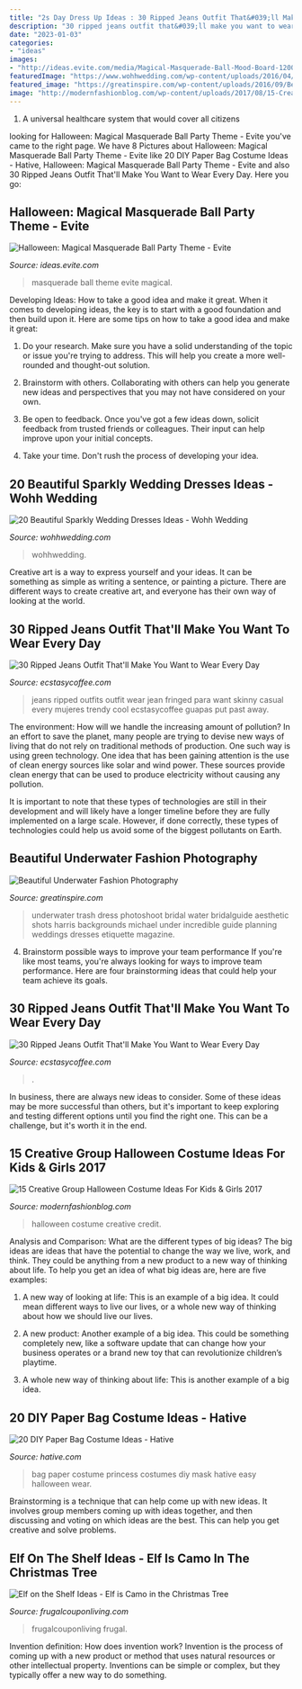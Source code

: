 ```yaml
---
title: "2s Day Dress Up Ideas : 30 Ripped Jeans Outfit That&#039;ll Make You Want To Wear Every Day"
description: "30 ripped jeans outfit that&#039;ll make you want to wear every day"
date: "2023-01-03"
categories:
- "ideas"
images:
- "http://ideas.evite.com/media/Magical-Masquerade-Ball-Mood-Board-1200.jpg"
featuredImage: "https://www.wohhwedding.com/wp-content/uploads/2016/04/Sparkly-Princess-Wedding-Dresses.jpg"
featured_image: "https://greatinspire.com/wp-content/uploads/2016/09/Beautiful-Underwater-Fashion-Photography-6.jpg"
image: "http://modernfashionblog.com/wp-content/uploads/2017/08/15-Creative-Group-Halloween-Costume-Ideas-For-Kids-Girls-2017-11.jpg"
---
```



1. A universal healthcare system that would cover all citizens

	

		
looking for Halloween: Magical Masquerade Ball Party Theme - Evite you've came to the right page. We have 8 Pictures about Halloween: Magical Masquerade Ball Party Theme - Evite like 20 DIY Paper Bag Costume Ideas - Hative, Halloween: Magical Masquerade Ball Party Theme - Evite and also 30 Ripped Jeans Outfit That&#039;ll Make You Want to Wear Every Day. Here you go:
		
    
## Halloween: Magical Masquerade Ball Party Theme - Evite

<img loading=lazy src="http://ideas.evite.com/media/Magical-Masquerade-Ball-Mood-Board-1200.jpg" onerror="this.onerror=null;this.src='https://tse4.mm.bing.net/th?id=OIP.CxP8P_dgeqnCnN8mG0nl6AHaE8&amp;pid=15.1';" alt="Halloween: Magical Masquerade Ball Party Theme - Evite">

_Source: ideas.evite.com_

>masquerade ball theme evite magical. 

	

Developing Ideas: How to take a good idea and make it great.
When it comes to developing ideas, the key is to start with a good foundation and then build upon it. Here are some tips on how to take a good idea and make it great:
1. Do your research. Make sure you have a solid understanding of the topic or issue you're trying to address. This will help you create a more well-rounded and thought-out solution.

2. Brainstorm with others. Collaborating with others can help you generate new ideas and perspectives that you may not have considered on your own.

3. Be open to feedback. Once you've got a few ideas down, solicit feedback from trusted friends or colleagues. Their input can help improve upon your initial concepts.

4. Take your time. Don't rush the process of developing your idea.

    
## 20 Beautiful Sparkly Wedding Dresses Ideas - Wohh Wedding

<img loading=lazy src="https://www.wohhwedding.com/wp-content/uploads/2016/04/Sparkly-Princess-Wedding-Dresses.jpg" onerror="this.onerror=null;this.src='https://tse2.mm.bing.net/th?id=OIP.U1_gOWFzaYiVqNYXeYBhbQHaK8&amp;pid=15.1';" alt="20 Beautiful Sparkly Wedding Dresses Ideas - Wohh Wedding">

_Source: wohhwedding.com_

>wohhwedding. 

	

Creative art is a way to express yourself and your ideas. It can be something as simple as writing a sentence, or painting a picture. There are different ways to create creative art, and everyone has their own way of looking at the world.

    
## 30 Ripped Jeans Outfit That&#039;ll Make You Want To Wear Every Day

<img loading=lazy src="https://i1.wp.com/www.ecstasycoffee.com/wp-content/uploads/2016/09/Outfits-with-Ripped-Jeans-2.jpg" onerror="this.onerror=null;this.src='https://tse1.mm.bing.net/th?id=OIP.H4_UFqeMR8nCanra5IfqwQHaLS&amp;pid=15.1';" alt="30 Ripped Jeans Outfit That&#039;ll Make You Want to Wear Every Day">

_Source: ecstasycoffee.com_

>jeans ripped outfits outfit wear jean fringed para want skinny casual every mujeres trendy cool ecstasycoffee guapas put past away. 

	

The environment: How will we handle the increasing amount of pollution?
In an effort to save the planet, many people are trying to devise new ways of living that do not rely on traditional methods of production. One such way is using green technology. 
One idea that has been gaining attention is the use of clean energy sources like solar and wind power. These sources provide clean energy that can be used to produce electricity without causing any pollution. 

It is important to note that these types of technologies are still in their development and will likely have a longer timeline before they are fully implemented on a large scale. However, if done correctly, these types of technologies could help us avoid some of the biggest pollutants on Earth.

    
## Beautiful Underwater Fashion Photography

<img loading=lazy src="https://greatinspire.com/wp-content/uploads/2016/09/Beautiful-Underwater-Fashion-Photography-6.jpg" onerror="this.onerror=null;this.src='https://tse2.mm.bing.net/th?id=OIP.vfwjpH2jjXZosX4vSnh1qAHaLH&amp;pid=15.1';" alt="Beautiful Underwater Fashion Photography">

_Source: greatinspire.com_

>underwater trash dress photoshoot bridal water bridalguide aesthetic shots harris backgrounds michael under incredible guide planning weddings dresses etiquette magazine. 

	

4. Brainstorm possible ways to improve your team performance
If you're like most teams, you're always looking for ways to improve team performance. Here are four brainstorming ideas that could help your team achieve its goals.

    
## 30 Ripped Jeans Outfit That&#039;ll Make You Want To Wear Every Day

<img loading=lazy src="https://www.ecstasycoffee.com/wp-content/uploads/2016/09/Ripped-Jeans-And-Boyfriend-Shirt.jpg" onerror="this.onerror=null;this.src='https://tse4.mm.bing.net/th?id=OIP.xHiuEVybk0-j7L9ocMmJKwHaLH&amp;pid=15.1';" alt="30 Ripped Jeans Outfit That&#039;ll Make You Want to Wear Every Day">

_Source: ecstasycoffee.com_

>. 

	

In business, there are always new ideas to consider. Some of these ideas may be more successful than others, but it's important to keep exploring and testing different options until you find the right one. This can be a challenge, but it's worth it in the end.

    
## 15 Creative Group Halloween Costume Ideas For Kids &amp; Girls 2017

<img loading=lazy src="http://modernfashionblog.com/wp-content/uploads/2017/08/15-Creative-Group-Halloween-Costume-Ideas-For-Kids-Girls-2017-11.jpg" onerror="this.onerror=null;this.src='https://tse1.mm.bing.net/th?id=OIP.f2iW82ir4PQGeB6jcZ8-eAAAAA&amp;pid=15.1';" alt="15 Creative Group Halloween Costume Ideas For Kids &amp; Girls 2017">

_Source: modernfashionblog.com_

>halloween costume creative credit. 

	

Analysis and Comparison: What are the different types of big ideas?
The big ideas are ideas that have the potential to change the way we live, work, and think. They could be anything from a new product to a new way of thinking about life. To help you get an idea of what big ideas are, here are five examples:
1. A new way of looking at life: This is an example of a big idea. It could mean different ways to live our lives, or a whole new way of thinking about how we should live our lives.

2. A new product: Another example of a big idea. This could be something completely new, like a software update that can change how your business operates or a brand new toy that can revolutionize children’s playtime.

3. A whole new way of thinking about life: This is another example of a big idea.

    
## 20 DIY Paper Bag Costume Ideas - Hative

<img loading=lazy src="https://hative.com/wp-content/uploads/2014/10/paper-bag-costume-ideas/19-paper-bag-princess.jpg" onerror="this.onerror=null;this.src='https://tse1.mm.bing.net/th?id=OIP.TOSh5LS-WSq5fPjx4NZtuAHaJ4&amp;pid=15.1';" alt="20 DIY Paper Bag Costume Ideas - Hative">

_Source: hative.com_

>bag paper costume princess costumes diy mask hative easy halloween wear. 

	

Brainstorming is a technique that can help come up with new ideas. It involves group members coming up with ideas together, and then discussing and voting on which ideas are the best. This can help you get creative and solve problems.

    
## Elf On The Shelf Ideas - Elf Is Camo In The Christmas Tree

<img loading=lazy src="https://www.frugalcouponliving.com/wp-content/uploads/2014/11/Elf-on-the-shelf-ideas-camo-frugal-coupon-living.jpg" onerror="this.onerror=null;this.src='https://tse2.mm.bing.net/th?id=OIP.7r37pjWjbchiaOhq1IXnjgHaLH&amp;pid=15.1';" alt="Elf on the Shelf Ideas - Elf is Camo in the Christmas Tree">

_Source: frugalcouponliving.com_

>frugalcouponliving frugal. 

	

Invention definition: How does invention work?
Invention is the process of coming up with a new product or method that uses natural resources or other intellectual property. Inventions can be simple or complex, but they typically offer a new way to do something.

